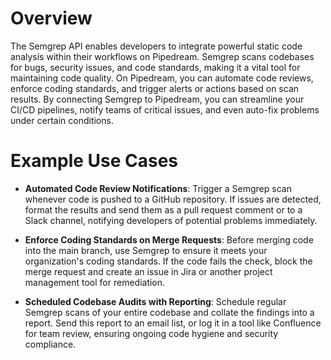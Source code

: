 # Overview

The Semgrep API enables developers to integrate powerful static code analysis within their workflows on Pipedream. Semgrep scans codebases for bugs, security issues, and code standards, making it a vital tool for maintaining code quality. On Pipedream, you can automate code reviews, enforce coding standards, and trigger alerts or actions based on scan results. By connecting Semgrep to Pipedream, you can streamline your CI/CD pipelines, notify teams of critical issues, and even auto-fix problems under certain conditions.

# Example Use Cases

- **Automated Code Review Notifications**: Trigger a Semgrep scan whenever code is pushed to a GitHub repository. If issues are detected, format the results and send them as a pull request comment or to a Slack channel, notifying developers of potential problems immediately.

- **Enforce Coding Standards on Merge Requests**: Before merging code into the main branch, use Semgrep to ensure it meets your organization's coding standards. If the code fails the check, block the merge request and create an issue in Jira or another project management tool for remediation.

- **Scheduled Codebase Audits with Reporting**: Schedule regular Semgrep scans of your entire codebase and collate the findings into a report. Send this report to an email list, or log it in a tool like Confluence for team review, ensuring ongoing code hygiene and security compliance.
